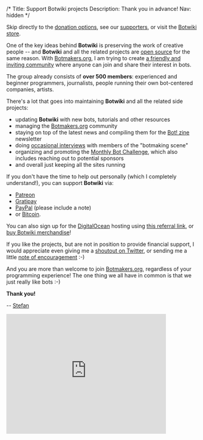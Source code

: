 /*
Title: Support Botwiki projects
Description: Thank you in advance!
Nav: hidden
*/

<div class="note">
  Skip directly to the <a href="#donation-options">donation options</a>, see our <a href="/about/supporters">supporters</a>, or visit the <a href="/merch">Botwiki store</a>.
</div>


One of the key ideas behind **Botwiki** is preserving the work of creative people -- and **Botwiki** and all the related projects are [open source](https://github.com/botwiki/) for the same reason. With [Botmakers.org](https://botmakers.org/), I am trying to create [a friendly and inviting community](https://github.com/botwiki/botmakers.org/blob/master/Code%20of%20Conduct.md) where anyone can join and share their interest in bots.

The group already consists of **over 500 members**: experienced and beginner programmers, journalists, people running their own bot-centered companies, artists.

There's a lot that goes into maintaining **Botwiki** and all the related side projects:

- updating **Botwiki** with new bots, tutorials and other resources
- managing the [Botmakers.org](https://botmakers.org/) community
- staying on top of the latest news and compiling them for the [Bot! zine](https://botmakers.org/) newsletter
- doing [occasional interviews](https://botwiki.org/tag/interview/) with members of the "botmaking scene"
- organizing and promoting the [Monthly Bot Challenge](https://botwiki.org/monthly-bot-challenge/), which also includes reaching out to potential sponsors
- and overall just keeping all the sites running

<div id="donation-options">
  <p>If you don't have the time to help out personally (which I completely understand!), you can support <strong>Botwiki</strong> via:</p>
</div>

- [Patreon](https://www.patreon.com/botwiki)
- [Gratipay](https://gratipay.com/botwiki-org/)
- [PayPal](https://www.paypal.me/stefanbohacek) (please include a note)
- or [Bitcoin](bitcoin:18WDyJFShLcLVCRyiEm3MijbCsBjcxG4mH?amount=0.025&label=Botwiki).

You can also sign up for the [DigitalOcean](https://www.digitalocean.com/) hosting using [this referral link](https://www.digitalocean.com/?refcode=9e279abc3337), or [buy Botwiki merchandise](/merch/)!

If you like the projects, but are not in position to provide financial support, I would appreciate even giving me a [shoutout on Twitter](https://twitter.com/intent/tweet?source=http://localhost:5000/about/support&text=Support%20Botwiki,%20Botmakers.org,%20and%20the%20Bot!%20zine%20newsletter%20http://localhost:5000/about/support&via=botwikidotorg), or sending me a little [note of encouragement](mailto:stefan@botwiki.org) :-)

And you are more than welcome to join [Botmakers.org](https://botmakers.org/), regardless of your programming experience! The one thing we all have in common is that we just really like bots :-)


**Thank you!**

-- [Stefan](/about/team#stefan)


<iframe width="420" height="315" src="https://www.youtube.com/embed/9UCWvcJAy6k" frameborder="0" allowfullscreen></iframe>

